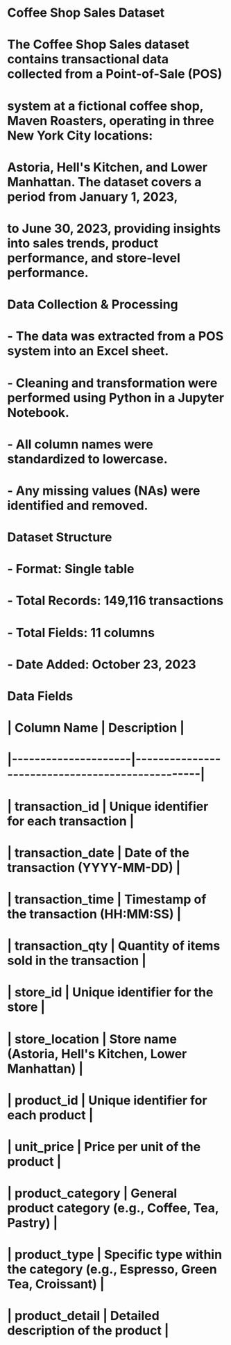 # Coffee Shop Sales Dataset
# 
# The Coffee Shop Sales dataset contains transactional data collected from a Point-of-Sale (POS) 
# system at a fictional coffee shop, Maven Roasters, operating in three New York City locations: 
# Astoria, Hell's Kitchen, and Lower Manhattan. The dataset covers a period from January 1, 2023, 
# to June 30, 2023, providing insights into sales trends, product performance, and store-level performance.

# Data Collection & Processing
# 
# - The data was extracted from a POS system into an Excel sheet.
# - Cleaning and transformation were performed using Python in a Jupyter Notebook.
# - All column names were standardized to lowercase.
# - Any missing values (NAs) were identified and removed.

# Dataset Structure
# 
# - Format: Single table
# - Total Records: 149,116 transactions
# - Total Fields: 11 columns
# - Date Added: October 23, 2023

# Data Fields
# 
# | Column Name         | Description                                     |
# |---------------------|-------------------------------------------------|
# | transaction_id     | Unique identifier for each transaction          |
# | transaction_date   | Date of the transaction (YYYY-MM-DD)            |
# | transaction_time   | Timestamp of the transaction (HH:MM:SS)         |
# | transaction_qty    | Quantity of items sold in the transaction       |
# | store_id          | Unique identifier for the store                  |
# | store_location    | Store name (Astoria, Hell's Kitchen, Lower Manhattan) |
# | product_id        | Unique identifier for each product               |
# | unit_price        | Price per unit of the product                    |
# | product_category  | General product category (e.g., Coffee, Tea, Pastry) |
# | product_type      | Specific type within the category (e.g., Espresso, Green Tea, Croissant) |
# | product_detail    | Detailed description of the product              |
